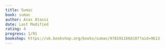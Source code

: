```yaml
---
title: Sumac
book: sumac
author: Anas Atassi
date: Last Modified
rating: 4
progress: 1/91
bookshop: https://uk.bookshop.org/books/sumac/9781911668107?aid=9613
---
```

